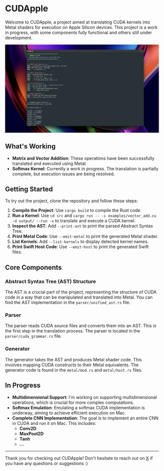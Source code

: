 # CUDApple

Welcome to CUDApple, a project aimed at translating CUDA kernels into Metal shaders for execution on Apple Silicon devices. This project is a work in progress, with some components fully functional and others still under development.

![CUDApple presentation](src/docs/image.png)

## What's Working

- **Matrix and Vector Addition**: These operations have been successfully translated and executed using Metal.
- **Softmax Kernel**: Currently a work in progress. The translation is partially complete, but execution issues are being resolved.

## Getting Started

To try out the project, clone the repository and follow these steps:

1. **Compile the Project**: Use `cargo build` to compile the Rust code.
2. **Run a Kernel**: Use `cd src` and `cargo run -- -i examples/vector_add.cu -d output/ --run -v` to translate and execute a CUDA kernel.
3. **Inspect the AST**: Add `--print-ast` to print the parsed Abstract Syntax Tree.
4. **Print Metal Code**: Use `--emit-metal` to print the generated Metal shader.
5. **List Kernels**: Add `--list-kernels` to display detected kernel names.
6. **Print Swift Host Code**: Use `--emit-host` to print the generated Swift files.

## Core Components

### Abstract Syntax Tree (AST) Structure
The AST is a crucial part of the project, representing the structure of CUDA code in a way that can be manipulated and translated into Metal. You can find the AST implementation in the `parser/unified_ast.rs` file.

### Parser
The parser reads CUDA source files and converts them into an AST. This is the first step in the translation process. The parser is located in the `parser/cuda_grammar.rs` file.

### Generator
The generator takes the AST and produces Metal shader code. This involves mapping CUDA constructs to their Metal equivalents. The generator code is found in the `metal/mod.rs` and `metal/host.rs` files.

## In Progress

- **Multidimensional Support**: I'm working on supporting multidimensional operations, which is crucial for more complex computations.
- **Softmax Emulation**: Emulating a softmax CUDA implementation is underway, aiming to achieve efficient execution on Mac.
- **Complete CNN Implementation**: The goal is to implement an entire CNN in CUDA and run it on Mac. This includes:
  - **Conv2D**
  - **MaxPool2D**
  - **Tanh**
  - **...**

---
Thank you for checking out CUDApple! Don't hesitate to reach out on [X](https://twitter.com/erudictus) if you have any questions or suggestions :)
